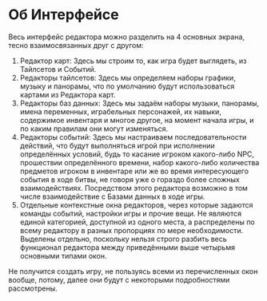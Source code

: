 # Об Интерфейсе

Весь интерфейс редактора можно разделить на 4 основных экрана, тесно взаимосвязанных друг с другом:
1. Редактор карт: Здесь мы строим то, как игра будет выглядеть, из Тайлсетов и Событий. 
2. Редакторы тайлсетов: Здесь мы определяем наборы графики, музыку и панорамы, что по умолчанию будут использоваться картами из Редактора карт.
3. Редакторы баз данных: Здесь мы задаём наборы музыки, панорамы, имена переменных, играбельных персонажей, их навыки, содержимое инвентаря и многое другое, на момент начала игры, и по каким правилам они могут изменяться.
4. Редакторы событий: Здесь мы настраиваем последовательности действий, что будут выполняться игрой при исполнении определённых условий, будь то касание игроком какого-либо NPC, прошествии определённого времени, набор какого-либо количества предметов игроком в инвентаре или же во время интересующего события в ходе битвы, не говоря уже о гораздо более сложных взаимодействиях. Посредством этого редактора возможно в том числе взаимодействие с Базами данных в ходе игры.
5. Отдельные контекстные окна редакторов, через которые задаются команды событий, настройки игры и прочие вещи. Не являются единой категорией, доступной из одного места, а распределены по всему редактору в разных пропорциях по мере необходимости. Выделены отдельно, поскольку нельзя строго разбить весь функционал редактора между приведёнными выше четырьмя основными типами окон.

Не получится создать игру, не пользуясь всеми из перечисленных окон вообще, потому, далее они будут с некоторыми подробностями рассмотрены. 
